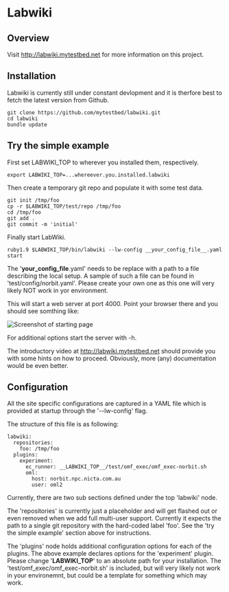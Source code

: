 # Labwiki

## Overview

Visit http://labwiki.mytestbed.net for more information on this project.

## Installation

Labwiki is currently still under constant devlopment and it is therfore best to fetch the latest version 
from Github. 

    git clone https://github.com/mytestbed/labwiki.git
    cd labwiki
    bundle update

## Try the simple example

First set LABWIKI_TOP to wherever you installed them, respectively.

    export LABWIKI_TOP=...whereever.you.installed.labwiki
    
Then create a temporary git repo and populate it with some test data.

    git init /tmp/foo
    cp -r $LABWIKI_TOP/test/repo /tmp/foo
    cd /tmp/foo
    git add .
    git commit -m 'initial'
    
Finally start LabWiki.

    ruby1.9 $LABWIKI_TOP/bin/labwiki --lw-config __your_config_file__.yaml start
    
The '__your_config_file__.yaml' needs to be replace with a path to a file describing the local setup. A sample 
of such a file can be found in 'test/config/norbit.yaml'. Please create your own one as this one will very likely 
NOT work in yor environment.
    
This will start a web server at port 4000. Point your browser there and you should see somthing like:

![Screenshot of starting page](https://raw.github.com/mytestbed/labwiki/master/doc/screenshot.png "Screenshot")

For additional options start the server with -h.

The introductory video at http://labwiki.mytestbed.net should provide you with some hints on how to proceed. Obviously, 
more (any) documentation would be even better.

## Configuration

All the site specific configurations are captured in a YAML file which is provided at startup through
the '--lw-config' flag.

The structure of this file is as following:

    labwiki:
      repositories:
        foo: /tmp/foo
      plugins:
        experiment:
          ec_runner: __LABWIKI_TOP__/test/omf_exec/omf_exec-norbit.sh
          oml:
            host: norbit.npc.nicta.com.au
            user: oml2

Currently, there are two sub sections defined under the top 'labwiki' node.

The 'repositories' is currently just a placeholder and will get flashed out or even removed
when we add full multi-user support. Currently it expects the path to a single git repository 
with the hard-coded label 'foo'. See the 'try the simple example' section above for instructions.

The 'plugins' node holds additional configuration options for each of the plugins. The above
example declares options for the 'experiment' plugin. Please change '__LABWIKI_TOP__' to an absolute path
for your installation. The 'test/omf_exec/omf_exec-norbit.sh' is included, but will very likely not work
in your environemnt, but could be a template for something which may work.

 
